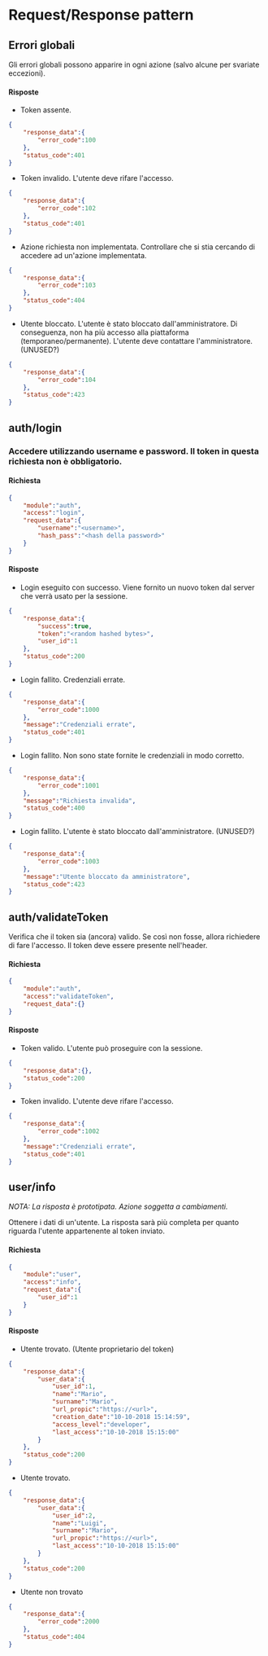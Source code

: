 # Request/Response pattern

## Errori globali

Gli errori globali possono apparire in ogni azione (salvo alcune per svariate eccezioni).

#### Risposte

* Token assente.
```json
{
    "response_data":{
        "error_code":100
    },
    "status_code":401
}
```

* Token invalido. L'utente deve rifare l'accesso.
```json
{
    "response_data":{
        "error_code":102
    },
    "status_code":401
}
```

* Azione richiesta non implementata. Controllare che si stia cercando di accedere ad un'azione implementata.
```json
{
    "response_data":{
        "error_code":103
    },
    "status_code":404
}
```

* Utente bloccato. L'utente è stato bloccato dall'amministratore. Di conseguenza, non ha più accesso alla piattaforma (temporaneo/permanente). L'utente deve contattare l'amministratore. (UNUSED?)
```json
{
    "response_data":{
        "error_code":104
    },
    "status_code":423
}
```

## auth/login
### Accedere utilizzando username e password. Il token in questa richiesta non è obbligatorio.

#### Richiesta
```json
{
    "module":"auth",
    "access":"login",
    "request_data":{
        "username":"<username>",
        "hash_pass":"<hash della password>"
    }
}
```

#### Risposte

* Login eseguito con successo. Viene fornito un nuovo token dal server che verrà usato per la sessione.
```json
{
    "response_data":{
        "success":true,
        "token":"<random hashed bytes>",
        "user_id":1
    },
    "status_code":200
}
```

* Login fallito. Credenziali errate.
```json
{
    "response_data":{
        "error_code":1000
    },
    "message":"Credenziali errate",
    "status_code":401
}
```

* Login fallito. Non sono state fornite le credenziali in modo corretto.
```json
{
    "response_data":{
        "error_code":1001
    },
    "message":"Richiesta invalida",
    "status_code":400
}
```

* Login fallito. L'utente è stato bloccato dall'amministratore. (UNUSED?)
```json
{
    "response_data":{
        "error_code":1003
    },
    "message":"Utente bloccato da amministratore",
    "status_code":423
}
```

## auth/validateToken

Verifica che il token sia (ancora) valido. Se così non fosse, allora richiedere di fare l'accesso. Il token deve essere presente nell'header.

#### Richiesta
```json
{
    "module":"auth",
    "access":"validateToken",
    "request_data":{}
}
```

#### Risposte

* Token valido. L'utente può proseguire con la sessione.
```json
{
    "response_data":{},
    "status_code":200
}
```

* Token invalido. L'utente deve rifare l'accesso.
```json
{
    "response_data":{
        "error_code":1002
    },
    "message":"Credenziali errate",
    "status_code":401
}
```

## user/info

*NOTA: La risposta è prototipata. Azione soggetta a cambiamenti.*

Ottenere i dati di un'utente. La risposta sarà più completa per quanto riguarda l'utente appartenente al token inviato.

#### Richiesta
```json
{
    "module":"user",
    "access":"info",
    "request_data":{
        "user_id":1
    }
}
```

#### Risposte

* Utente trovato. (Utente proprietario del token)
```json
{
    "response_data":{
        "user_data":{
            "user_id":1,
            "name":"Mario",
            "surname":"Mario",
            "url_propic":"https://<url>",
            "creation_date":"10-10-2018 15:14:59",
            "access_level":"developer",
            "last_access":"10-10-2018 15:15:00"
        }
    },
    "status_code":200
}
```

* Utente trovato.
```json
{
    "response_data":{
        "user_data":{
            "user_id":2,
            "name":"Luigi",
            "surname":"Mario",
            "url_propic":"https://<url>",
            "last_access":"10-10-2018 15:15:00"
        }
    },
    "status_code":200
}
```

* Utente non trovato
```json
{
    "response_data":{
        "error_code":2000
    },
    "status_code":404
}
```